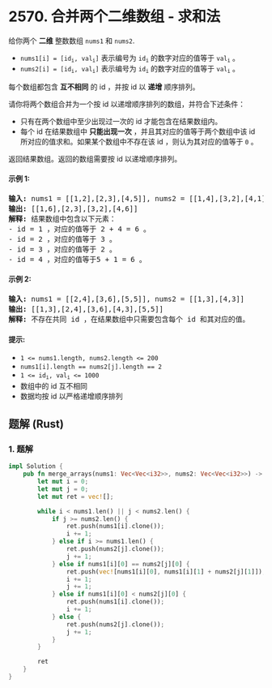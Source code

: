 # 2570. 合并两个二维数组 - 求和法
给你两个 **二维** 整数数组 `nums1` 和 `nums2`.

* <code>nums1[i] = [id<sub>i</sub>, val<sub>i</sub>]</code> 表示编号为 <code>id<sub>i</sub></code> 的数字对应的值等于 <code>val<sub>i</sub></code> 。
* <code>nums2[i] = [id<sub>i</sub>, val<sub>i</sub>]</code> 表示编号为 <code>id<sub>i</sub></code> 的数字对应的值等于 <code>val<sub>i</sub></code> 。

每个数组都包含 **互不相同** 的 id ，并按 id 以 **递增** 顺序排列。

请你将两个数组合并为一个按 id 以递增顺序排列的数组，并符合下述条件：

* 只有在两个数组中至少出现过一次的 id 才能包含在结果数组内。
* 每个 id 在结果数组中 **只能出现一次** ，并且其对应的值等于两个数组中该 id 所对应的值求和。如果某个数组中不存在该 id ，则认为其对应的值等于 `0` 。

返回结果数组。返回的数组需要按 id 以递增顺序排列。

#### 示例 1:
<pre>
<strong>输入:</strong> nums1 = [[1,2],[2,3],[4,5]], nums2 = [[1,4],[3,2],[4,1]]
<strong>输出:</strong> [[1,6],[2,3],[3,2],[4,6]]
<strong>解释:</strong> 结果数组中包含以下元素：
- id = 1 ，对应的值等于 2 + 4 = 6 。
- id = 2 ，对应的值等于 3 。
- id = 3 ，对应的值等于 2 。
- id = 4 ，对应的值等于5 + 1 = 6 。
</pre>

#### 示例 2:
<pre>
<strong>输入:</strong> nums1 = [[2,4],[3,6],[5,5]], nums2 = [[1,3],[4,3]]
<strong>输出:</strong> [[1,3],[2,4],[3,6],[4,3],[5,5]]
<strong>解释:</strong> 不存在共同 id ，在结果数组中只需要包含每个 id 和其对应的值。
</pre>

#### 提示:
* `1 <= nums1.length, nums2.length <= 200`
* `nums1[i].length == nums2[j].length == 2`
* <code>1 <= id<sub>i</sub>, val<sub>i</sub> <= 1000</code>
* 数组中的 id 互不相同
* 数据均按 id 以严格递增顺序排列

## 题解 (Rust)

### 1. 题解
```Rust
impl Solution {
    pub fn merge_arrays(nums1: Vec<Vec<i32>>, nums2: Vec<Vec<i32>>) -> Vec<Vec<i32>> {
        let mut i = 0;
        let mut j = 0;
        let mut ret = vec![];

        while i < nums1.len() || j < nums2.len() {
            if j >= nums2.len() {
                ret.push(nums1[i].clone());
                i += 1;
            } else if i >= nums1.len() {
                ret.push(nums2[j].clone());
                j += 1;
            } else if nums1[i][0] == nums2[j][0] {
                ret.push(vec![nums1[i][0], nums1[i][1] + nums2[j][1]]);
                i += 1;
                j += 1;
            } else if nums1[i][0] < nums2[j][0] {
                ret.push(nums1[i].clone());
                i += 1;
            } else {
                ret.push(nums2[j].clone());
                j += 1;
            }
        }

        ret
    }
}
```
